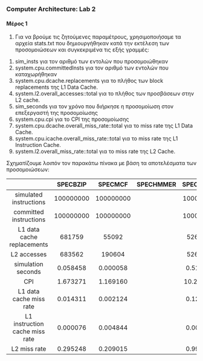 ### Computer Architecture: Lab 2

#### Μέρος 1
1) Για να βρούμε τις ζητούμενες παραμέτρους, χρησιμοποιήσαμε τα αρχεία stats.txt που δημιουργήθηκαν κατά την εκτέλεση των προσομοιώσεων και συγκεκριμένα τις εξής γραμμές:
1. sim_insts για τον αριθμό των εντολών που προσομοιώθηκαν
2. system.cpu.committedInsts για τον αριθμό των εντολών που καταχωρήθηκαν
3. system.cpu.dcache.replacements για το πλήθος των block replacements της L1 Data Cache.
4. system.l2.overall_accesses::total για το πλήθος των προσβάσεων στην L2 cache.
5. sim_seconds για τον χρόνο που διήρκησε η προσομοίωση στον επεξεργαστή της προσομοίωσης
6. system.cpu.cpi για το CPI της προσομοίωσης
7. system.cpu.dcache.overall_miss_rate::total για το miss rate της L1 Data Cache.
8. system.cpu.icache.overall_miss_rate::total για το miss rate της L1 Instruction Cache.
9. system.l2.overall_miss_rate::total για το miss rate της L2 Cache.

Σχηματίζουμε λοιπόν τον παρακάτω πίνακα με βάση τα αποτελέσματα των προσομοιώσεων:

| |SPECBZIP|SPECMCF|SPECHMMER|SPECSJENG|SPECLIBM|
|:-----------:|:---------:|:----------:|:----------:|:-----:|:-----:|
|simulated instructions|100000000|100000000|	|100000000|100000000|
|committed instructions|100000000|100000000|	|100000000|100000000|
|L1 data cache replacements|681759|55092|	|5262346|1486606|
|L2 accesses|683562|190604|	|5264008|1488197|
|simulation seconds|0.058458|0.000058|	|0.513833|0.174763|
|CPI|1.673271|1.169160|	|10.276660|3.495270|
|L1 data cache miss rate|0.014311|0.002124|	|0.121831|0.060971|
|L1 instruction cache miss rate|0.000076|0.004844|	|0.000015|0.000094|
|L2 miss rate|0.295248|0.209015|	|0.999978|0.999943|
